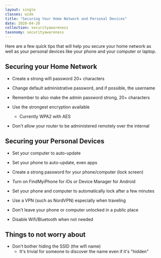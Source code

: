 ```yaml
---
layout: single
classes: wide
title: "Securing Your Home Network and Personal Devices"
date: 2020-04-20
collection: securityawareness
taxonomy: securityawareness
---
```

Here are a few quick tips that will help you secure your home network as well as your personal devices like your phone and your computer or laptop.

## Securing your Home Network
- Create a strong wifi password 20+ characters

- Change default administrative password, and if possible, the username

- Remember to also make the admin password strong, 20+ characters

- Use the strongest encryption available
  - Currently WPA2 with AES

- Don't allow your router to be administered remotely over the internal

## Securing your Personal Devices
- Set your computer to auto-update

- Set your phone to auto-update, even apps

- Create a strong password for your phone/computer (lock screen)

- Turn on FindMyiPhone for iOs or Device Manager for Android

- Set your phone and computer to automatically lock after a few minutes

- Use a VPN (such as NordVPN) especially when traveling

- Don't leave your phone or computer unlocked in a public place

- Disable Wifi/Bluetooth when not needed


## Things to not worry about
- Don't bother hiding the SSID (the wifi name)
  - It's trivial for someone to discover the name even if it's "hidden"